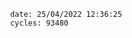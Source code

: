 

                date: 25/04/2022 12:36:25
                cycles: 93480

                         